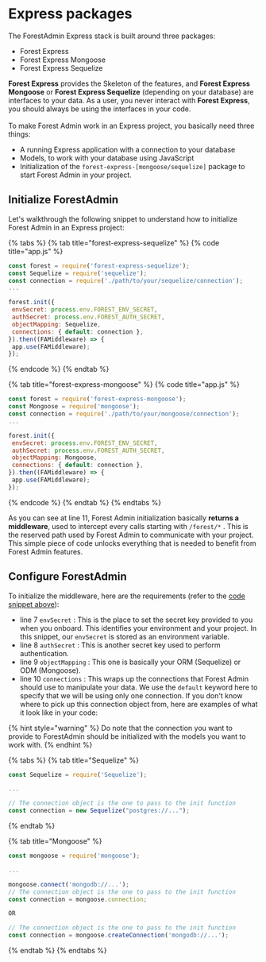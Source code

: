 # Express packages

The ForestAdmin Express stack is built around three packages:&#x20;

* Forest Express
* Forest Express Mongoose
* Forest Express Sequelize

**Forest Express** provides the Skeleton of the features, and **Forest Express Mongoose** or **Forest Express Sequelize** (depending on your database) are interfaces to your data. As a user, you never interact with **Forest Express**, you should always be using the interfaces in your code.\
\
To make Forest Admin work in an Express project, you basically need three things:&#x20;

* A running Express application with a connection to your database
* Models, to work with your database using JavaScript
* Initialization of the `forest-express-[mongoose/sequelize]` package to start Forest Admin in your project.

## Initialize ForestAdmin

Let's walkthrough the following snippet to understand how to initialize Forest Admin in an Express project:

{% tabs %}
{% tab title="forest-express-sequelize" %}
{% code title="app.js" %}
```javascript
const forest = require('forest-express-sequelize');
const Sequelize = require('sequelize');
const connection = require('./path/to/your/sequelize/connection');
...

forest.init({
 envSecret: process.env.FOREST_ENV_SECRET,
 authSecret: process.env.FOREST_AUTH_SECRET,
 objectMapping: Sequelize,
 connections: { default: connection },
}).then((FAMiddleware) => {
 app.use(FAMiddleware);
});
```
{% endcode %}
{% endtab %}

{% tab title="forest-express-mongoose" %}
{% code title="app.js" %}
```javascript
const forest = require('forest-express-mongoose');
const Mongoose = require('mongoose');
const connection = require('./path/to/your/mongoose/connection');
...

forest.init({
 envSecret: process.env.FOREST_ENV_SECRET,
 authSecret: process.env.FOREST_AUTH_SECRET,
 objectMapping: Mongoose,
 connections: { default: connection },
}).then((FAMiddleware) => {
 app.use(FAMiddleware);
});
```
{% endcode %}
{% endtab %}
{% endtabs %}

As you can see at line 11, Forest Admin initialization basically **returns a middleware**, used to intercept every calls starting with `/forest/*` . This is the reserved path used by Forest Admin to communicate with your project. This simple piece of code unlocks everything that is needed to benefit from Forest Admin features.

## Configure ForestAdmin

To initialize the middleware, here are the requirements (refer to the [code snippet above](express-packages.md#initialise-forestadmin)):&#x20;

* line 7 `envSecret` : This is the place to set the secret key provided to you when you onboard. This identifies your environment and your project. In this snippet, our `envSecret` is stored as an environment variable.&#x20;
* line 8 `authSecret`  : This is another secret key used to perform authentication.&#x20;
* line 9 `objectMapping` : This one is basically your ORM (Sequelize) or ODM (Mongoose).
* line 10 `connections` : This wraps up the connections that Forest Admin should use to manipulate your data. We use the `default` keyword here to specify that we will be using only one connection. If you don't know where to pick up this connection object from, here are examples of what it look like in your code:

{% hint style="warning" %}
Do note that the connection you want to provide to ForestAdmin should be initialized with the models you want to work with.
{% endhint %}

{% tabs %}
{% tab title="Sequelize" %}
```javascript
const Sequelize = require('Sequelize');

...

// The connection object is the one to pass to the init function
const connection = new Sequelize("postgres://...");
```
{% endtab %}

{% tab title="Mongoose" %}
```javascript
const mongoose = require('mongoose');

...

mongoose.connect('mongodb://...');
// The connection object is the one to pass to the init function
const connection = mongoose.connection;

OR

// The connection object is the one to pass to the init function
const connection = mongoose.createConnection('mongodb://...');
```
{% endtab %}
{% endtabs %}

